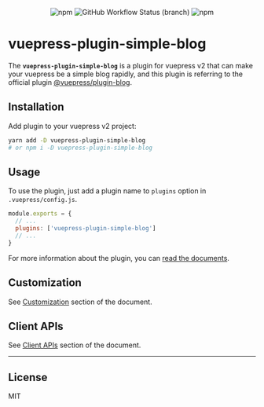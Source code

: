 <p align="center">
<img alt="npm" src="https://img.shields.io/npm/v/vuepress-plugin-simple-blog?style=for-the-badge">
<img alt="GitHub Workflow Status (branch)" src="https://img.shields.io/github/workflow/status/huibizhang/vuepress-plugin-simple-blog/npm_publish/master?label=PUBLISH&style=for-the-badge">
<img alt="npm" src="https://img.shields.io/npm/dt/vuepress-plugin-simple-blog?style=for-the-badge">
</p>


# vuepress-plugin-simple-blog
The **`vuepress-plugin-simple-blog`** is a plugin for vuepress v2 that can make your vuepress be a simple blog rapidly, and this plugin is referring to the official plugin [@vuepress/plugin-blog](https://github.com/vuepress/vuepress-plugin-blog).

## Installation
Add plugin to your vuepress v2 project:
```bash
yarn add -D vuepress-plugin-simple-blog
# or npm i -D vuepress-plugin-simple-blog
```

## Usage
To use the plugin, just add a plugin name to `plugins` option in `.vuepress/config.js`.

```javascript
module.exports = {
  // ...
  plugins: ['vuepress-plugin-simple-blog']
  // ...
}
```
For more information about the plugin, you can [read the documents](https://vuepress-plugin-simple-blog.vercel.app/guide/getting-started/).

## Customization
See [Customization](https://vuepress-plugin-simple-blog.vercel.app/customization/) section of the document.

## Client APIs
See [Client APIs](https://vuepress-plugin-simple-blog.vercel.app/api/) section of the document.

---
## License
MIT
